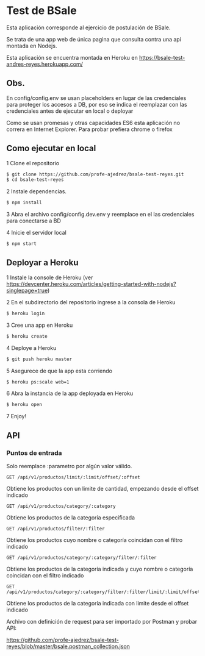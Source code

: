 # Test de BSale

Esta aplicación corresponde al ejercicio de postulación de BSale.

Se trata de una app web de única pagina que consulta contra una api montada en Nodejs.

Esta aplicación se encuentra montada en Heroku en https://bsale-test-andres-reyes.herokuapp.com/

## Obs.

En config/config.env se usan placeholders en lugar de las credenciales para proteger
los accesos a DB, por eso se indica el reemplazar con las credenciales antes de ejecutar en local o deployar

Como se usan promesas y otras capacidades ES6 esta aplicación no correra en Internet Explorer.
Para probar prefiera chrome o firefox


## Como ejecutar en local


1 Clone el repositorio

```bash
$ git clone https://github.com/profe-ajedrez/bsale-test-reyes.git
$ cd bsale-test-reyes
```



2 Instale dependencias.


```bash
$ npm install
```



3 Abra el archivo config/config.dev.env y reemplace en el las credenciales para conectarse a BD



4 Inicie el servidor local

```bash
$ npm start
```


## Deployar a Heroku

1 Instale la console de Heroku (ver https://devcenter.heroku.com/articles/getting-started-with-nodejs?singlepage=true)

2 En el subdirectorio del repositorio ingrese a la consola de Heroku

```bash
$ heroku login
```

3 Cree una app en Heroku

```bash
$ heroku create
```

4 Deploye a Heroku

```bash
$ git push heroku master
```

5 Asegurece de que la app esta corriendo

```bash
$ heroku ps:scale web=1
```

6 Abra la instancia de la app deployada en Heroku

```bash
$ heroku open
```

7 Enjoy!


## API

### Puntos de entrada

Solo reemplace :parametro por algún valor válido.

```
GET /api/v1/productos/limit/:limit/offset/:offset     
```
Obtiene los productos con un limite de cantidad, empezando desde el offset indicado


```
GET /api/v1/productos/category/:category
```
Obtiene los productos de la categoría especificada


```
GET /api/v1/productos/filter/:filter
```
Obtiene los productos cuyo nombre o categoría coincidan con el filtro indicado


```
GET /api/v1/productos/category/:category/filter/:filter
```
Obtiene los productos de la categoría indicada y cuyo nombre o categoría coincidan con el filtro indicado


```
GET /api/v1/productos/category/:category/filter/:filter/limit/:limit/offset/:offset
```
Obtiene los productos de la categoría indicada con limite desde el offset indicado



Archivo con definición de request para ser importado por Postman y probar API:

https://github.com/profe-ajedrez/bsale-test-reyes/blob/master/bsale.postman_collection.json

